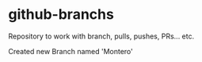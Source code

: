 # github-branchs

Repository to work with branch, pulls, pushes, PRs... etc.

Created new Branch named 'Montero'
